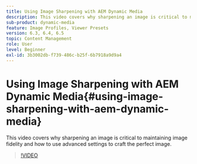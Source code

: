 ```yaml
---
title: Using Image Sharpening with AEM Dynamic Media
description: This video covers why sharpening an image is critical to maintaining image fidelity and how to use advanced settings to craft the perfect image.
sub-product: dynamic-media
feature: Image Profiles, Viewer Presets
version: 6.3, 6.4, 6.5
topic: Content Management
role: User
level: Beginner
exl-id: 3b3002db-f739-486c-b25f-6b7918a9d9a4
---
```

# Using Image Sharpening with AEM Dynamic Media{#using-image-sharpening-with-aem-dynamic-media}

This video covers why sharpening an image is critical to maintaining image fidelity and how to use advanced settings to craft the perfect image.

>[!VIDEO](https://demos-pub.assetsadobe.com/etc/dam/viewers/s7viewers/html5/VideoViewer.html?asset=%2Fcontent%2Fdam%2Fdm-public-facing-upgrade-portal-video%2F04_DynamicImagery_AdvancedSettings_071917_BH.mp4&config=/etc/dam/presets/viewer/Video_social&serverUrl=https%3A%2F%2Fadobedemo62-h.assetsadobe.com%2Fis%2Fimage%2F&contenturl=%2F&config2=/etc/dam/presets/analytics&videoserverurl=https://gateway-na.assetsadobe.com/DMGateway/public/demoCo&posterimage=/content/dam/dm-public-facing-upgrade-portal-video/04_DynamicImagery_AdvancedSettings_071917_BH.mp4)

